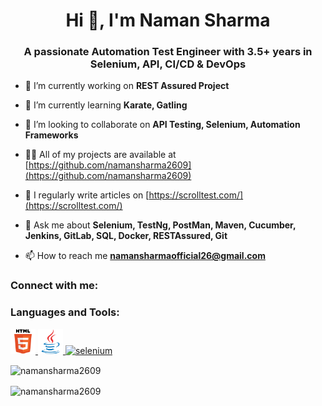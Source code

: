 <h1 align="center">Hi 👋, I'm Naman Sharma</h1>
<h3 align="center">A passionate Automation Test Engineer with 3.5+ years in Selenium, API, CI/CD & DevOps</h3>


- 🔭 I’m currently working on **REST Assured Project**

- 🌱 I’m currently learning **Karate, Gatling**

- 👯 I’m looking to collaborate on **API Testing, Selenium, Automation Frameworks**

- 👨‍💻 All of my projects are available at [https://github.com/namansharma2609](https://github.com/namansharma2609)

- 📝 I regularly write articles on [https://scrolltest.com/](https://scrolltest.com/)

- 💬 Ask me about **Selenium, TestNg, PostMan, Maven, Cucumber, Jenkins, GitLab, SQL, Docker, RESTAssured, Git**

- 📫 How to reach me **namansharmaofficial26@gmail.com**

<h3 align="left">Connect with me:</h3>
<p align="left">
</p>

<h3 align="left">Languages and Tools:</h3>
<p align="left"> <a href="https://www.w3.org/html/" target="_blank" rel="noreferrer"> <img src="https://raw.githubusercontent.com/devicons/devicon/master/icons/html5/html5-original-wordmark.svg" alt="html5" width="40" height="40"/> </a> <a href="https://www.java.com" target="_blank" rel="noreferrer"> <img src="https://raw.githubusercontent.com/devicons/devicon/master/icons/java/java-original.svg" alt="java" width="40" height="40"/> </a> <a href="https://www.selenium.dev" target="_blank" rel="noreferrer"> <img src="https://raw.githubusercontent.com/detain/svg-logos/780f25886640cef088af994181646db2f6b1a3f8/svg/selenium-logo.svg" alt="selenium" width="40" height="40"/> </a> </p>

<p><img align="center" src="https://github-readme-stats.vercel.app/api/top-langs?username=namansharma2609&show_icons=true&locale=en&layout=compact" alt="namansharma2609" /></p>

<p><img align="center" src="https://github-readme-streak-stats.herokuapp.com/?user=namansharma2609&" alt="namansharma2609" /></p>
